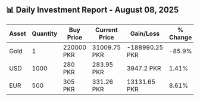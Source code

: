 ## 📊 Daily Investment Report - August 08, 2025

| Asset | Quantity | Buy Price | Current Price | Gain/Loss | % Change |
|-------|----------|-----------|----------------|------------|----------|
| Gold | 1 | 220000 PKR | 31009.75 PKR | -188990.25 PKR | -85.9% |
| USD | 1000 | 280 PKR | 283.95 PKR | 3947.2 PKR | 1.41% |
| EUR | 500 | 305 PKR | 331.26 PKR | 13131.65 PKR | 8.61% |
